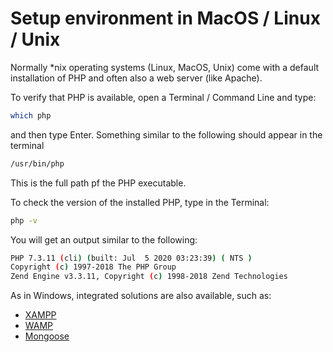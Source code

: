 # Setup environment in MacOS / Linux / Unix

Normally *nix operating systems (Linux, MacOS, Unix) come with a
default installation of PHP and often also a web server (like Apache).

To verify that PHP is available, open a Terminal / Command Line and type:
```bash
which php
``` 
and then type Enter. Something similar to the following should appear in the terminal
```bash
/usr/bin/php
```
This is the full path pf the PHP executable.

To check the version of the installed PHP, type in the Terminal: 
```bash
php -v
```
You will get an output similar to the following:
```bash
PHP 7.3.11 (cli) (built: Jul  5 2020 03:23:39) ( NTS )
Copyright (c) 1997-2018 The PHP Group
Zend Engine v3.3.11, Copyright (c) 1998-2018 Zend Technologies
```

As in Windows, integrated solutions are also available, such as:
- [XAMPP](https://www.apachefriends.org/)
- [WAMP](https://www.mamp.info/)
- [Mongoose](https://github.com/cesanta/mongoose)